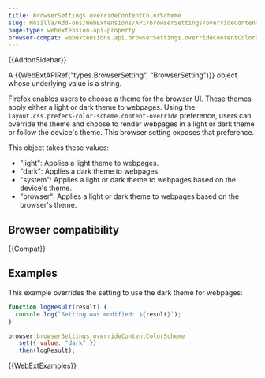 ```yaml
---
title: browserSettings.overrideContentColorScheme
slug: Mozilla/Add-ons/WebExtensions/API/browserSettings/overrideContentColorScheme
page-type: webextension-api-property
browser-compat: webextensions.api.browserSettings.overrideContentColorScheme
---
```


{{AddonSidebar}}

A {{WebExtAPIRef("types.BrowserSetting", "BrowserSetting")}} object whose underlying value is a string.

Firefox enables users to choose a theme for the browser UI. These themes apply either a light or dark theme to webpages. Using the `layout.css.prefers-color-scheme.content-override` preference, users can override the theme and choose to render webpages in a light or dark theme or follow the device's theme. This browser setting exposes that preference.

This object takes these values:

- "light": Applies a light theme to webpages.
- "dark": Applies a dark theme to webpages.
- "system": Applies a light or dark theme to webpages based on the device's theme.
- "browser": Applies a light or dark theme to webpages based on the browser's theme.

## Browser compatibility

{{Compat}}

## Examples

This example overrides the setting to use the dark theme for webpages:

```js
function logResult(result) {
  console.log(`Setting was modified: ${result}`);
}

browser.browserSettings.overrideContentColorScheme
  .set({ value: "dark" })
  .then(logResult);
```

{{WebExtExamples}}
